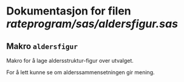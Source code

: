 
# Dokumentasjon for filen *rateprogram/sas/aldersfigur.sas*


## Makro `aldersfigur`

Makro for å lage aldersstruktur-figur over utvalget.

For å lett kunne se om alderssammensetningen gir mening.
